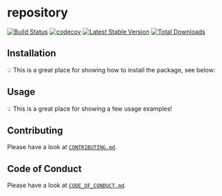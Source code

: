 # repository

[![Build Status](https://travis-ci.org/localheinz/repository.svg?branch=php-application)](https://travis-ci.org/localheinz/repository)
[![codecov](https://codecov.io/gh/localheinz/repository/branch/php-application/graph/badge.svg)](https://codecov.io/gh/localheinz/repository)
[![Latest Stable Version](https://poser.pugx.org/localheinz/repository/v/stable)](https://packagist.org/packages/localheinz/repository)
[![Total Downloads](https://poser.pugx.org/localheinz/repository/downloads)](https://packagist.org/packages/localheinz/repository)

## Installation

:bulb: This is a great place for showing how to install the package, see below:

## Usage

:bulb: This is a great place for showing a few usage examples!

## Contributing

Please have a look at [`CONTRIBUTING.md`](.github/CONTRIBUTING.md).

## Code of Conduct

Please have a look at [`CODE_OF_CONDUCT.md`](.github/CODE_OF_CONDUCT.md).
